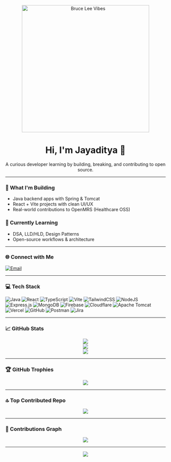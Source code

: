 <p align="center">
  <img src="/mnt/data/bruce.gif" width="400" alt="Bruce Lee Vibes" />
</p>

<h1 align="center">Hi, I'm Jayaditya 👋</h1>
<p align="center">A curious developer learning by building, breaking, and contributing to open source.</p>

---

### 🚀 What I'm Building
- Java backend apps with Spring & Tomcat
- React + Vite projects with clean UI/UX
- Real-world contributions to OpenMRS (Healthcare OSS)

### 🧠 Currently Learning
- DSA, LLD/HLD, Design Patterns
- Open-source workflows & architecture

---

### 🌐 Connect with Me
[![Email](https://img.shields.io/badge/Email-D14836?logo=gmail&logoColor=white)](mailto:opensourceaditya@gmail.com)

---

### 💻 Tech Stack
![Java](https://img.shields.io/badge/java-%23ED8B00.svg?style=flat&logo=openjdk&logoColor=white)
![React](https://img.shields.io/badge/react-%2320232a.svg?style=flat&logo=react&logoColor=%2361DAFB)
![TypeScript](https://img.shields.io/badge/typescript-%23007ACC.svg?style=flat&logo=typescript&logoColor=white)
![Vite](https://img.shields.io/badge/vite-%23646CFF.svg?style=flat&logo=vite&logoColor=white)
![TailwindCSS](https://img.shields.io/badge/tailwindcss-%2338B2AC.svg?style=flat&logo=tailwind-css&logoColor=white)
![NodeJS](https://img.shields.io/badge/node.js-6DA55F?style=flat&logo=node.js&logoColor=white)
![Express.js](https://img.shields.io/badge/express.js-%23404d59.svg?style=flat&logo=express&logoColor=%2361DAFB)
![MongoDB](https://img.shields.io/badge/MongoDB-%234ea94b.svg?style=flat&logo=mongodb&logoColor=white)
![Firebase](https://img.shields.io/badge/firebase-a08021?style=flat&logo=firebase&logoColor=ffcd34)
![Cloudflare](https://img.shields.io/badge/Cloudflare-F38020?style=flat&logo=Cloudflare&logoColor=white)
![Apache Tomcat](https://img.shields.io/badge/apache%20tomcat-%23F8DC75.svg?style=flat&logo=apache-tomcat&logoColor=black)
![Vercel](https://img.shields.io/badge/vercel-%23000000.svg?style=flat&logo=vercel&logoColor=white)
![GitHub](https://img.shields.io/badge/github-%23121011.svg?style=flat&logo=github&logoColor=white)
![Postman](https://img.shields.io/badge/Postman-FF6C37?style=flat&logo=postman&logoColor=white)
![Jira](https://img.shields.io/badge/jira-%230A0FFF.svg?style=flat&logo=jira&logoColor=white)

---

### 📈 GitHub Stats
<p align="center">
  <img src="https://github-readme-stats.vercel.app/api?username=JayadityaGit&theme=dark&hide_border=false&include_all_commits=true&count_private=true" />
  <br/>
  <img src="https://nirzak-streak-stats.vercel.app/?user=JayadityaGit&theme=dark&hide_border=false" />
  <br/>
  <img src="https://github-readme-stats.vercel.app/api/top-langs/?username=JayadityaGit&theme=dark&hide_border=false&layout=compact" />
</p>

---

### 🏆 GitHub Trophies
<p align="center">
  <img src="https://github-profile-trophy.vercel.app/?username=JayadityaGit&theme=radical&no-frame=false&no-bg=true&margin-w=4" />
</p>

---

### 🔝 Top Contributed Repo
<p align="center">
  <img src="https://github-contributor-stats.vercel.app/api?username=JayadityaGit&limit=5&theme=dark&combine_all_yearly_contributions=true" />
</p>

---

### 🧮 Contributions Graph
<p align="center">
  <img src="/mnt/data/github-user-contribution.svg" />
</p>

---

<p align="center">
  <img src="https://visitcount.itsvg.in/api?id=JayadityaGit&icon=0&color=0" />
</p>

<!-- Made with 💻 & ⚡️ by Jayaditya | Inspired by growth and grit -->
